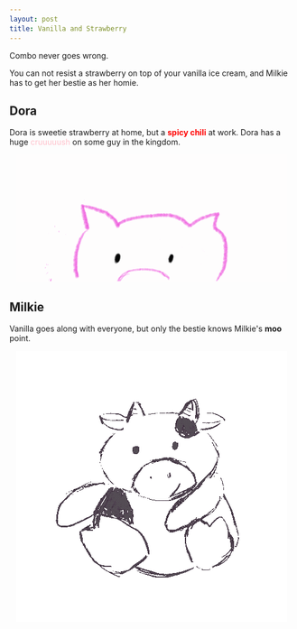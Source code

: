 ```yaml
---
layout: post
title: Vanilla and Strawberry
---
```



<p class="message">
  Combo never goes wrong.
</p>

You can not resist a strawberry on top of your vanilla ice cream, and Milkie has to get her bestie as her homie.

## Dora
Dora is sweetie strawberry at home, but a <strong><span style='color:red'>spicy chili</span></strong> at work. Dora has a huge <span style='color:pink'>cruuuuush</span> on some guy in the kingdom.
<p align='center'><img src='public/gif/dora_love.gif' alt='Dora in Love'></p>

## Milkie
Vanilla goes along with everyone, but only the bestie knows Milkie's <strong>moo</strong> point.
<p align='center'><img src='public/gif/moo.gif' alt='Moo Moo~'></p>
